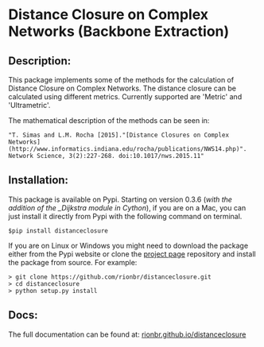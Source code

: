 Distance Closure on Complex Networks (Backbone Extraction)
============================================================

Description:
-------------

This package implements some of the methods for the calculation of Distance Closure on Complex Networks. 
The distance closure can be calculated using different metrics. Currently supported are 'Metric' and 'Ultrametric'.

The mathematical description of the methods can be seen in:

	"T. Simas and L.M. Rocha [2015]."[Distance Closures on Complex Networks](http://www.informatics.indiana.edu/rocha/publications/NWS14.php)". Network Science, 3(2):227-268. doi:10.1017/nws.2015.11"

Installation:
---------------

This package is available on Pypi. Starting on version 0.3.6 (*with the addition of the _Dijkstra module in Cython*), if you are on a Mac, you can just install it directly from Pypi with the following command on terminal.

```
$pip install distanceclosure
```

If you are on Linux or Windows you might need to download the package either from the Pypi website or clone the [project page](https://github.com/rionbr/distanceclosure) repository and install the package from source. For example:

```
> git clone https://github.com/rionbr/distanceclosure.git
> cd distanceclosure
> python setup.py install
```

Docs:
------

The full documentation can be found at: [rionbr.github.io/distanceclosure](https://rionbr.github.io/distanceclosure)